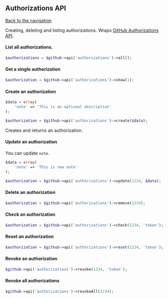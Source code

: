 ## Authorizations API
[Back to the navigation](README.md)

Creating, deleting and listing authorizations. Wraps [GitHub Authorizations API](http://developer.github.com/v3/oauth_authorizations/).

#### List all authorizations.

```php
$authorizations = $github->api('authorizations')->all();
```

#### Get a single authorization

```php
$authorization = $github->api('authorizations')->show(1);
```

#### Create an authorization

```php
$data = array(
    'note' => 'This is an optional description'
);

$authorization = $github->api('authorizations')->create($data);
```

Creates and returns an authorization.

#### Update an authorization

You can update ``note``.

```php
$data = array(
    'note' => 'This is new note'
);

$authorization = $github->api('authorizations')->update(1234, $data);
```

#### Delete an authorization

```php
$authorization = $github->api('authorizations')->remove(1234);
```

#### Check an authorization

```php
$authorization = $github->api('authorizations')->check(1234, 'token');
```

#### Reset an authorization

```php
$authorization = $github->api('authorizations')->reset(1234, 'token');
```

#### Revoke an authorization

```php
$github->api('authorizations')->revoke(1234, 'token');
```

#### Revoke all authorizations

```php
$github->api('authorizations')->revokeAll(1234);
```
